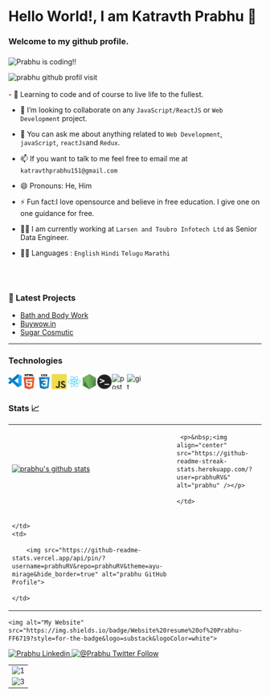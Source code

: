 # Hello World!, I am Katravth Prabhu 👋
### Welcome to my github profile.

<img src = "https://cdn.dribbble.com/users/140227/screenshots/6430073/isometric-computer.gif" width ="700px" alt ="Prabhu is coding!!" align = "middle"></img>
<br />
<!-- ![](https://camo.githubusercontent.com/e95508d1d417e64aaa73df8f096ab766634ca921/68747470733a2f2f6b6f6d617265762e636f6d2f67687076632f3f757365726e616d653d7361696b617462697368616c266c6162656c3d50726f66696c652b56696577732b546f646179) -->

<img src="https://komarev.com/ghpvc/?username=prabhuRV&label=PEOPLE%20VISIT%20THIS%20PROFILE&color=blueviolet&style=flat-square" alt="prabhu github profil visit" />


<br/>
  <br/>
- 🌱 Learning to code and of course to live life to the fullest.

- 👯 I’m looking to collaborate on any `JavaScript/ReactJS` or `Web Development` project.


- 💬 You can ask me about anything related to `Web Development`, `javaScript`, `reactJs`and `Redux`.
      
      
- 📫 If you want to talk to me feel free to email me at `katravthprabhu151@gmail.com`

- 😄 Pronouns:  He, Him

- ⚡ Fun fact:I love opensource and believe in free education. I give one on one guidance for free.

- 👨‍⚖️ I am currently working at `Larsen and Toubro Infotech Ltd` as Senior Data Engineer.
- 🙇‍♂️ Languages : `English` `Hindi` `Telugu` `Marathi`

<br />
<br />

### 📕 Latest Projects

<!-- PROJECT-LIST:START -->
- [Bath and Body Work]()
- [Buywow.in]()
- [Sugar Cosmutic]()
<!-- PROJECT-LIST:END -->

---

### Technologies

<img align="left" alt="Visual Studio Code" width="26px" src="https://raw.githubusercontent.com/github/explore/80688e429a7d4ef2fca1e82350fe8e3517d3494d/topics/visual-studio-code/visual-studio-code.png" />
<img align="left" alt="HTML5" width="30px" src="https://raw.githubusercontent.com/github/explore/80688e429a7d4ef2fca1e82350fe8e3517d3494d/topics/html/html.png" />
<img align="left" alt="CSS3" width="30px" src="https://raw.githubusercontent.com/github/explore/80688e429a7d4ef2fca1e82350fe8e3517d3494d/topics/css/css.png" />
<img align="left" alt="JavaScript" width="30px" src="https://raw.githubusercontent.com/github/explore/80688e429a7d4ef2fca1e82350fe8e3517d3494d/topics/javascript/javascript.png" />


<img align="left" alt="React" width="30px" src="https://raw.githubusercontent.com/github/explore/80688e429a7d4ef2fca1e82350fe8e3517d3494d/topics/react/react.png" />
<img align="left" alt="Node.js" width="30px" src="https://raw.githubusercontent.com/github/explore/80688e429a7d4ef2fca1e82350fe8e3517d3494d/topics/nodejs/nodejs.png" />



<img align="left" alt="Terminal" width="30px" src="https://raw.githubusercontent.com/github/explore/80688e429a7d4ef2fca1e82350fe8e3517d3494d/topics/terminal/terminal.png" href="https://docs.microsoft.com/en-us/powershell/scripting/install/installing-powershell-core-on-windows?view=powershell-7.1" />

<a href="https://postman.com" target="_blank"> <img align="left" src="https://www.vectorlogo.zone/logos/getpostman/getpostman-icon.svg" alt="postman" width="30" height="30" margin ="10px"/> </a>
      <a href="https://git-scm.com/" target="_blank"> <img align ="left" src="https://www.vectorlogo.zone/logos/git-scm/git-scm-icon.svg" alt="git" width="30" height="30"/> </a>
     
<br/>
<br/>

### Stats 📈
<table align="center" cellspacing="0" cellpadding="0" border="0">
   <tr>
    <td>
      <a href="https://github.com/prabhuRV" target="_blank">
        <img src="https://github-readme-stats.vercel.app/api?username=PrabhuRV&count_private=true&theme=tokyonight" alt="prabhu's github stats">
      <a/>
    </td>
    <td>
      
     <p>&nbsp;<img align="center" src="https://github-readme-streak-stats.herokuapp.com/?user=prabhuRV&" alt="prabhu" /></p>
      
    </td>
   </tr>
  <tr>
  <tr>
    <td>

    
    </td>
    <td>

        <img src="https://github-readme-stats.vercel.app/api/pin/?username=prabhuRV&repo=prabhuRV&theme=ayu-mirage&hide_border=true" alt="prabhu GitHub Profile">
   
    </td>
   </tr>
</table>
<p align="center">
 
    <img alt="My Website" src="https://img.shields.io/badge/Website%20resume%20of%20Prabhu-FF6719?style=for-the-badge&logo=substack&logoColor=white">
  
 
  <a href="https://www.linkedin.com/in/prabhu-katravath-9843941a4/" target="_blank">
    <img alt="Prabhu Linkedin" src="https://img.shields.io/badge/LinkedIn-0077B5?style=for-the-badge&logo=linkedin&logoColor=white">
  <a/>
  <a href="https://twitter.com/KatravathPrabhu" target="_blank">
    <img alt="@Prabhu Twitter Follow" src="https://img.shields.io/twitter/follow/thinwhiteframe?style=social">
  <a/>
</p>
        <table>
  <tr>
    <td><img src="https://github-profile-summary-cards.vercel.app/api/cards/profile-details?username=prabhuRV&theme=monokai"  display=block width=100% height=auto  alt="1" ></td>
   </tr> 
   <tr>
      <td><img src="https://activity-graph.herokuapp.com/graph?username=prabhuRV&bg_color=1a1b27&color=be90f2&line=638fda&point=35aea1&area=true"  display=block width=100% height=auto alt="3" ></td>
  </td>
  </tr>
</table>


